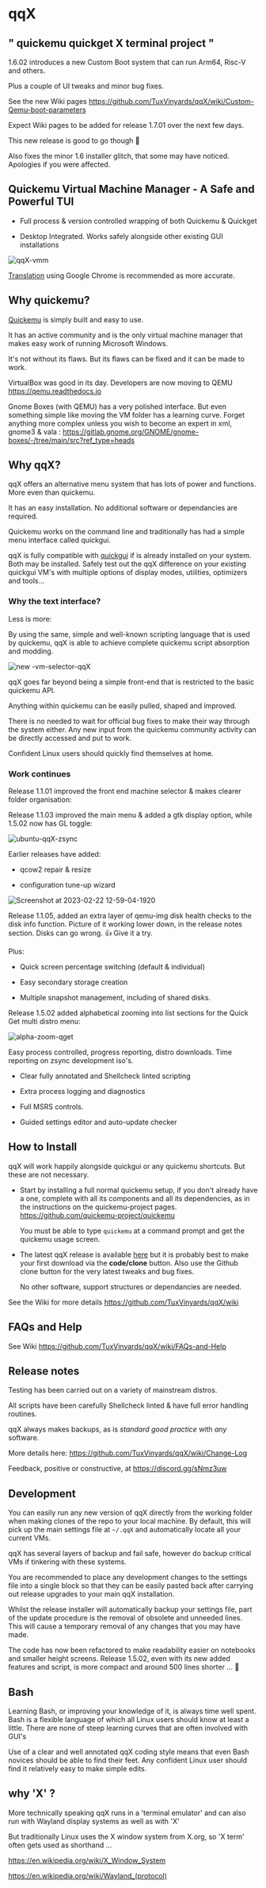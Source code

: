 # qqX

## " quickemu quickget X terminal project "

1.6.02 introduces a new Custom Boot system that can run Arm64, Risc-V and others.

Plus a couple of UI tweaks and minor bug fixes.

See the new Wiki pages <https://github.com/TuxVinyards/qqX/wiki/Custom-Qemu-boot-parameters>

Expect Wiki pages to be added for release 1.7.01 over the next few days.

This new release is good to go though :rocket:  

Also fixes the minor 1.6 installer glitch, that some may have noticed. Apologies if you were affected.

## Quickemu Virtual Machine Manager - A Safe and Powerful TUI

- Full process & version controlled wrapping of both Quickemu & Quickget

- Desktop Integrated. Works safely alongside other existing GUI installations

![qqX-vmm](https://github.com/TuxVinyards/qqX/assets/3956806/18e5c495-8072-49a5-8b9c-e1302549efcf)

[Translation](https://github.com/TuxVinyards/qqX/wiki/Translation) using Google Chrome is recommended as more accurate.

## Why quickemu?

[Quickemu](https://github.com/quickemu-project/quickemu) is simply built and easy to use.

It has an active community and is the only virtual machine manager that makes easy work of running Microsoft Windows.

It's not without its flaws. But its flaws can be fixed and it can be made to work.

VirtualBox was good in its day.  Developers are now moving to QEMU <https://qemu.readthedocs.io>

Gnome Boxes (with QEMU) has a very polished interface. But even something simple like moving the VM folder has a learning curve. Forget anything more complex unless you wish to become an expert in xml, gnome3 & vala : <https://gitlab.gnome.org/GNOME/gnome-boxes/-/tree/main/src?ref_type=heads>

## Why qqX?

qqX offers an alternative menu system that has lots of power and functions. More even than quickemu.

It has an easy installation. No additional software or dependancies are required.

Quickemu works on the command line and traditionally has had a simple menu interface called quickgui.

qqX is fully compatible with [quickgui](https://github.com/quickemu-project/quickgui) if is already installed on your system. Both may be installed. Safely test out the qqX difference on your existing quickgui VM's with multiple options of display modes, utilities, optimizers and tools...

### Why the text interface?

Less is more:

By using the same, simple and well-known scripting language that is used by quickemu, qqX is able to achieve complete quickemu script absorption and modding.

![new -vm-selector-qqX](https://github.com/TuxVinyards/qqX/assets/3956806/42a4b480-4d7d-47fe-91f5-0069fa1511a8)

qqX goes far beyond being a simple front-end that is restricted to the basic quickemu API.

Anything within quickemu can be easily pulled, shaped and improved.

There is no needed to wait for official bug fixes to make their way through the system either. Any new input from the quickemu community activity can be directly accessed and put to work.

Confident Linux users should quickly find themselves at home.

### Work continues

Release 1.1.01 improved the front end machine selector & makes clearer folder organisation:

Release 1.1.03 improved the main menu & added a gtk display option, while 1.5.02 now has GL toggle:

![ubuntu-qqX-zsync](https://github.com/TuxVinyards/qqX/assets/3956806/c3104e5d-c008-4dbc-9666-42d13d2af357)

Earlier releases have added:

- qcow2 repair & resize

- configuration tune-up wizard

![Screenshot at 2023-02-22 12-59-04-1920](https://user-images.githubusercontent.com/3956806/220619057-f63883d2-4d0d-4130-94e1-d444f1567be4.jpg)

Release 1.1.05, added an extra layer of qemu-img disk health checks to the disk info function. Picture of it working lower down, in the release notes section.  Disks can go wrong. 👍 Give it a try.

Plus:

- Quick screen percentage switching (default & individual)

- Easy secondary storage creation

- Multiple snapshot management, including of shared disks.  

Release 1.5.02 added alphabetical zooming into list sections for the Quick Get multi distro menu:

![alpha-zoom-qget](https://github.com/TuxVinyards/qqX/assets/3956806/bfde0aef-9094-443d-a11d-5bd6745e5702)

Easy process controlled, progress reporting, distro downloads. Time reporting on zsync development iso's.  

- Clear fully annotated and Shellcheck linted scripting

- Extra process logging and diagnostics

- Full MSRS controls.

- Guided settings editor and auto-update checker

## How to Install

qqX will work happily alongside quickgui or any quickemu shortcuts. But these are not necessary.

- Start by installing a full normal quickemu setup, if you don't already have a one, complete with all its components and all its dependencies, as in the instructions on the quickemu-project pages. <https://github.com/quickemu-project/quickemu>
  
  You must be able to type `quickemu` at a command prompt and get the quickemu usage screen.

- The latest qqX release is available [here](https://github.com/TuxVinyards/qqX/releases/latest) but it is probably best to make your first download via the **code/clone** button. Also use the Github clone button for the very latest tweaks and bug fixes.

  No other software, support structures or dependancies are needed.

See the Wiki for more details <https://github.com/TuxVinyards/qqX/wiki>

## FAQs and Help

See Wiki <https://github.com/TuxVinyards/qqX/wiki/FAQs-and-Help>

## Release notes

Testing has been carried out on a variety of mainstream distros.

All scripts have been carefully Shellcheck linted & have full error handling routines.

qqX always makes backups, as is *standard good practice* with *any* software.

More details here: <https://github.com/TuxVinyards/qqX/wiki/Change-Log>

Feedback, positive or constructive, at <https://discord.gg/sNmz3uw>

## Development

You can easily run any new version of qqX directly from the working folder when making clones of the repo to your local machine.  By default, this will pick up the main settings file at `~/.qqX` and automatically locate all your current VMs.

qqX has several layers of backup and fail safe, however do backup critical VMs if tinkering with these systems.

You are recommended to place any development changes to the settings file into a single block so that they can be easily pasted back after carrying out release upgrades to your main qqX installation.

Whilst the release installer will automatically backup your settings file, part of the update procedure is the removal of obsolete and unneeded lines. This will cause a temporary removal of any changes that you may have made.

The code has now been refactored to make readability easier on notebooks and smaller height screens. Release 1.5.02, even with its new added features and script, is more compact and around 500 lines shorter ... :rocket:

## Bash

Learning Bash, or improving your knowledge of it, is always time well spent. Bash is a flexible language of which all Linux users should know at least a little. There are none of steep learning curves that are often involved with GUI's

Use of a clear and well annotated qqX coding style means that even Bash novices should be able to find their feet. Any confident Linux user should find it relatively easy to make simple edits.

## why 'X' ?

More technically speaking qqX runs in a 'terminal emulator' and can also run with Wayland display systems as well as with 'X'

But traditionally Linux uses the X window system from X.org, so 'X term' often gets used as shorthand ...

<https://en.wikipedia.org/wiki/X_Window_System>

<https://en.wikipedia.org/wiki/Wayland_(protocol)>
